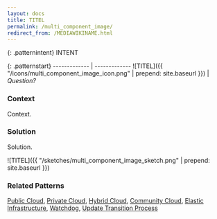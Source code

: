 ```yaml
---
layout: docs
title: TITEL
permalink: /multi_component_image/
redirect_from: /MEDIAWIKINAME.html
---
```


{: .patternintent}
INTENT

{: .patternstart}
------------- | -------------
![TITEL]({{ "/icons/multi_component_image_icon.png" | prepend: site.baseurl }})  | *Question?*

### Context

Context.

### Solution

Solution.
 
![TITEL]({{ "/sketches/multi_component_image_sketch.png" | prepend: site.baseurl }})

### Related Patterns
[Public Cloud](/public_cloud/), [Private Cloud](/private_cloud/), [Hybrid Cloud](/hybrid_cloud/), [Community Cloud](/community_cloud/), [Elastic Infrastructure](/elastic_infrastructure/), [Watchdog](/watchdog/), [Update Transition Process](/update_transition_process/)